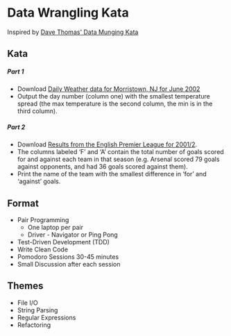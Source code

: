 # Data Wrangling Kata

Inspired by [Dave Thomas' Data Munging Kata](http://codekata.com/kata/kata04-data-munging/)

## Kata
##### Part 1  
 - Download [Daily Weather data for Morristown, NJ for June 2002](http://codekata.com/data/04/weather.dat)
 - Output the day number (column one) with the smallest temperature spread (the max temperature is the second column, the min is in the third column).

##### Part 2
 - Download [Results from the English Premier League for 2001/2](http://codekata.com/data/04/football.dat).
 - The columns labeled ‘F’ and ‘A’ contain the total number of goals scored for and against each team in that season (e.g. Arsenal scored 79 goals against opponents, and had 36 goals scored against them).
 - Print the name of the team with the smallest difference in ‘for’ and ‘against’ goals.


## Format
 - Pair Programming
   - One laptop per pair
   - Driver - Navigator or Ping Pong
 - Test-Driven Development (TDD) 
 - Write Clean Code
 - Pomodoro Sessions 30-45 minutes
 - Small Discussion after each session

## Themes
 - File I/O
 - String Parsing
 - Regular Expressions
 - Refactoring
